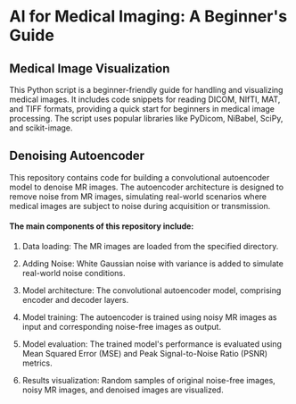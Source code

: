 
# AI for Medical Imaging: A Beginner's Guide <br>

## Medical Image Visualization ##
This Python script is a beginner-friendly guide for handling and visualizing medical images. It includes code snippets for reading DICOM, NIfTI, MAT, and TIFF formats, providing a quick start for beginners in medical image processing. The script uses popular libraries like PyDicom, NiBabel, SciPy, and scikit-image.

## Denoising Autoencoder
This repository contains code for building a convolutional autoencoder model to denoise MR images. The autoencoder architecture is designed to remove noise from MR images, simulating real-world scenarios where medical images are subject to noise during acquisition or transmission.

#### The main components of this repository include:

1. Data loading: The MR images are loaded from the specified directory.

2. Adding Noise: White Gaussian noise with variance is added to simulate real-world noise conditions.

3. Model architecture: The convolutional autoencoder model, comprising encoder and decoder layers.

4. Model training: The autoencoder is trained using noisy MR images as input and corresponding noise-free images as output.

5. Model evaluation: The trained model's performance is evaluated using Mean Squared Error (MSE) and Peak Signal-to-Noise Ratio (PSNR) metrics.

6. Results visualization: Random samples of original noise-free images, noisy MR images, and denoised images are visualized.
